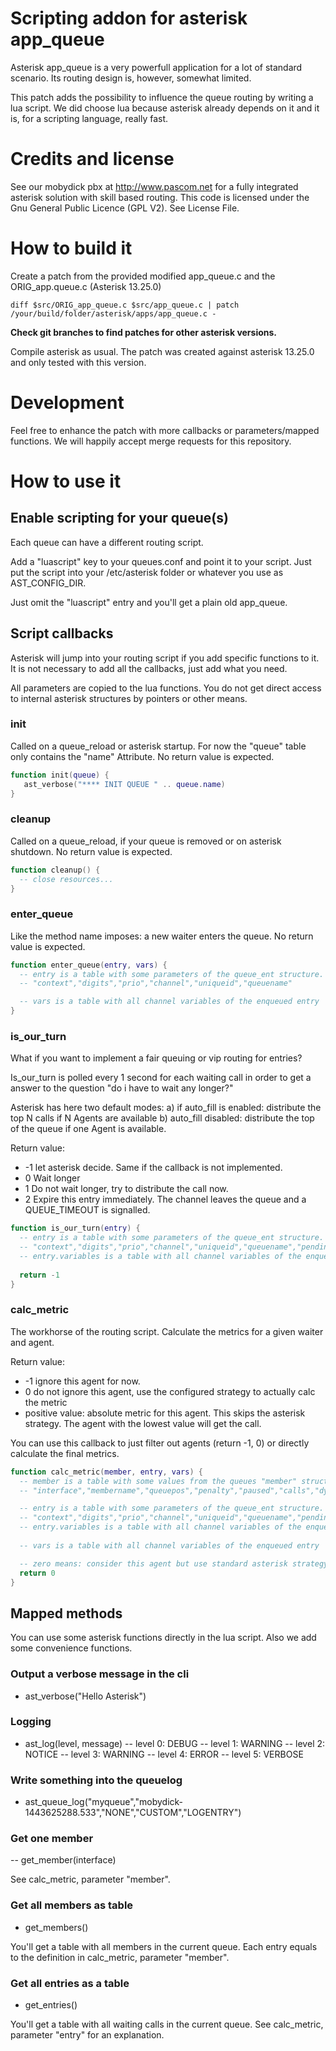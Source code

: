 # Scripting addon for asterisk app_queue

Asterisk app_queue is a very powerfull application for a lot of standard scenario. Its routing design is, however, somewhat limited. 

This patch adds the possibility to influence the queue routing by writing a lua script. We did choose lua because asterisk already depends on it and it is, for a scripting language, really fast.

# Credits and license

See our mobydick pbx at http://www.pascom.net for a fully integrated asterisk solution with skill based routing.
This code is licensed under the Gnu General Public Licence (GPL V2). See License File.

# How to build it

Create a patch from the provided modified app_queue.c and the ORIG_app.queue.c (Asterisk 13.25.0)

    diff $src/ORIG_app_queue.c $src/app_queue.c | patch /your/build/folder/asterisk/apps/app_queue.c -

**Check git branches to find patches for other asterisk versions.**

Compile asterisk as usual. The patch was created against asterisk 13.25.0 and only tested with this version. 

# Development

Feel free to enhance the patch with more callbacks or parameters/mapped functions. We will happily accept merge requests for this repository.

# How to use it

## Enable scripting for your queue(s) 

Each queue can have a different routing script.

Add a "luascript" key to your queues.conf and point it to your script. Just put the script into your /etc/asterisk folder or whatever you use as AST_CONFIG_DIR.

Just omit the "luascript" entry and you'll get a plain old app_queue.


## Script callbacks

Asterisk will jump into your routing script if you add specific functions to it. It is not necessary to add all the callbacks, just add what you need. 

All parameters are copied to the lua functions. You do not get direct access to internal asterisk structures by pointers or other means.  

### init

Called on a queue_reload or asterisk startup.  For now the "queue" table only contains the "name" Attribute.
No return value is expected.

```lua
function init(queue) {
   ast_verbose("**** INIT QUEUE " .. queue.name)
}
```

### cleanup

Called on a queue_reload, if your queue is removed or on asterisk shutdown. 
No return value is expected.

```lua
function cleanup() {
  -- close resources...
}
```

### enter_queue

Like the method name imposes: a new waiter enters the queue.
No return value is expected.

```lua
function enter_queue(entry, vars) {
  -- entry is a table with some parameters of the queue_ent structure.
  -- "context","digits","prio","channel","uniqueid","queuename"

  -- vars is a table with all channel variables of the enqueued entry
}
```

### is_our_turn

What if you want to implement a fair queuing or vip routing for entries?

Is_our_turn is polled every 1 second for each waiting call in order to get a answer to the question "do i have to wait any longer?"

Asterisk has here two default modes: 
a) if auto_fill is enabled: distribute the top N calls if N Agents are available
b) auto_fill disabled: distribute the top of the queue if one Agent is available.

Return value:
- -1 let asterisk decide. Same if the callback is not implemented.
- 0 Wait longer
- 1 Do not wait longer, try to distribute the call now.
- 2 Expire this entry immediately. The channel leaves the queue and a QUEUE_TIMEOUT is signalled. 

```lua
function is_our_turn(entry) {
  -- entry is a table with some parameters of the queue_ent structure.
  -- "context","digits","prio","channel","uniqueid","queuename","pending","pos","start","expire","variables"
  -- entry.variables is a table with all channel variables of the enqueued entry
  
  return -1
}
```


### calc_metric

The workhorse of the routing script. Calculate the metrics for a given waiter and agent.

Return value:
- -1 ignore this agent for now.
- 0 do not ignore this agent, use the configured strategy to actually calc the metric
- positive value: absolute metric for this agent. This skips the asterisk strategy. The agent with the lowest value will get the call.

You can use this callback to just filter out agents (return -1, 0) or directly calculate the final metrics.

```lua
function calc_metric(member, entry, vars) {
  -- member is a table with some values from the queues "member" structure.
  -- "interface","membername","queuepos","penalty","paused","calls","dynamic","status"

  -- entry is a table with some parameters of the queue_ent structure.
  -- "context","digits","prio","channel","uniqueid","queuename","pending","pos","start","expire","variables"
  -- entry.variables is a table with all channel variables of the enqueued entry
  
  -- vars is a table with all channel variables of the enqueued entry

  -- zero means: consider this agent but use standard asterisk strategy for calling
  return 0
}
```

## Mapped methods

You can use some asterisk functions directly in the lua script. Also we add some convenience functions.

### Output a verbose message in the cli

- ast_verbose("Hello Asterisk")

### Logging

- ast_log(level, message) 
-- level 0: DEBUG
-- level 1: WARNING
-- level 2: NOTICE
-- level 3: WARNING
-- level 4: ERROR
-- level 5: VERBOSE

### Write something into the queuelog

- ast_queue_log("myqueue","mobydick-1443625288.533","NONE","CUSTOM","LOGENTRY")

### Get one member 

-- get_member(interface)

See calc_metric, parameter "member".

### Get all members as table

- get_members()

You'll get a table with all members in the current queue. Each entry equals to the definition in calc_metric, parameter "member".

### Get all entries as a table

- get_entries()
 
You'll get a table with all waiting calls in the current queue. See calc_metric, parameter "entry" for an explanation.

